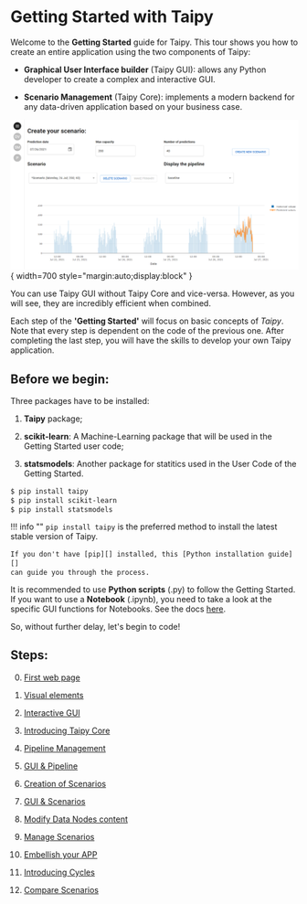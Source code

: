 # Getting Started with Taipy

Welcome to the **Getting Started** guide for Taipy. This tour shows you how to create an entire application using 
the two components of Taipy:

- **Graphical User Interface builder** (Taipy GUI): allows any Python developer to create a complex and interactive GUI.

 - **Scenario Management** (Taipy Core): implements a modern backend for any data-driven application based on your 
   business case.

![Getting Started application](step_00/imd_end_interface.png){ width=700 style="margin:auto;display:block" }


You can use Taipy GUI without Taipy Core and vice-versa. However, as you will see, they are incredibly efficient 
when combined.

Each step of the **'Getting Started'** will focus on basic concepts of *Taipy*. Note that every step is dependent on 
the code of the previous one. After completing the last step, you will have the skills to develop your own Taipy 
application. 

## Before we begin:

Three packages have to be installed:

 1. **Taipy** package;

 2. **scikit-learn**: A Machine-Learning package that will be used in the Getting Started user code;

 3. **statsmodels**: Another package for statitics used in the User Code of the Getting Started.

``` console
$ pip install taipy
$ pip install scikit-learn
$ pip install statsmodels
```

!!! info ""
    `pip install taipy` is the preferred method to install the latest stable version of Taipy.
    
    If you don't have [pip][] installed, this [Python installation guide][]
    can guide you through the process.

It is recommended to use **Python scripts** (.py) to follow the Getting Started. If you want to use a **Notebook** (.ipynb), you need to take a look at the specific GUI functions for Notebooks. See the docs [here](https://docs.taipy.io/manuals/gui/notebooks/).

So, without further delay, let's begin to code!

## Steps:

0. [First web page](step_00/ReadMe.md)

1. [Visual elements](step_01/ReadMe.md)

2. [Interactive GUI](step_02/ReadMe.md)

3. [Introducing Taipy Core](step_03/ReadMe.md)

4. [Pipeline Management](step_04/ReadMe.md)

5. [GUI & Pipeline](step_05/ReadMe.md)

6. [Creation of Scenarios](step_06/ReadMe.md)

7. [GUI & Scenarios](step_07/ReadMe.md)

8. [Modify Data Nodes content](step_08/ReadMe.md)

9. [Manage Scenarios](step_09/ReadMe.md)

10. [Embellish your APP](step_10/ReadMe.md)

11. [Introducing Cycles](step_11/ReadMe.md)

12. [Compare Scenarios](step_12/ReadMe.md)
